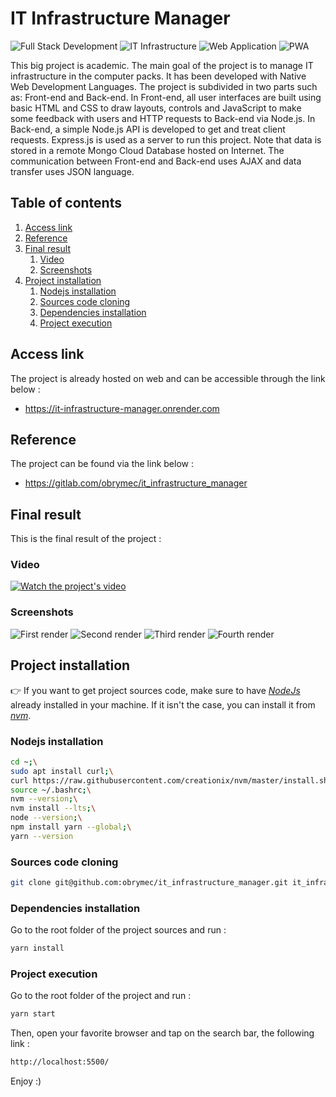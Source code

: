 # IT Infrastructure Manager
![Full Stack Development](https://img.shields.io/badge/full%20stack%20development-skyblue.svg?style=for-the-badge)
![IT Infrastructure](https://img.shields.io/badge/it%20infrastructure-steelblue.svg?style=for-the-badge)
![Web Application](https://img.shields.io/badge/web%20application-slateblue?style=for-the-badge)
![PWA](https://img.shields.io/badge/pwa-darkblue.svg?style=for-the-badge)

This big project is academic. The main goal of the project is to manage IT
infrastructure in the computer packs. It has been developed with Native Web
Development Languages. The project is subdivided in two parts such as:
Front-end and Back-end. In Front-end, all user interfaces are built
using basic HTML and CSS to draw layouts, controls and JavaScript to
make some feedback with users and HTTP requests to Back-end via Node.js.
In Back-end, a simple Node.js API is developed to get and treat client
requests. Express.js is used as a server to run this project. Note that
data is stored in a remote Mongo Cloud Database hosted on Internet. The
communication between Front-end and Back-end uses AJAX and data transfer
uses JSON language.

## Table of contents
1. [Access link](#link)
2. [Reference](#ref)
3. [Final result](#result)
    1. [Video](#video)
    2. [Screenshots](#images)
4. [Project installation](#install)
    1. [Nodejs installation](#node-install)
    2. [Sources code cloning](#cloning)
    3. [Dependencies installation](#dev-install)
    4. [Project execution](#running)

## Access link <a id = "link"></a>
The project is already hosted on web and can be
accessible through the link below :
- https://it-infrastructure-manager.onrender.com

## Reference <a id = "ref"></a>
The project can be found via the link below :
- https://gitlab.com/obrymec/it_infrastructure_manager

## Final result <a id = "result"></a>
This is the final result of the project :
### Video <a id = "video"></a>
[![Watch the project's video](https://img.youtube.com/vi/3gKHXcMMDlA/maxresdefault.jpg)](https://youtu.be/3gKHXcMMDlA)

### Screenshots <a id = "images"></a>
![First render](./front_end/assets/render/render_1.png)
![Second render](./front_end/assets/render/render_2.png)
![Third render](./front_end/assets/render/render_3.png)
![Fourth render](./front_end/assets/render/render_4.png)

## Project installation <a id = "install"></a>
👉 If you want to get project sources code, make sure
to have <i><a href = "https://nodejs.org/en/download">
NodeJs</a></i> already installed in your machine. If
it isn't the case, you can install it from <i>
<a href = "https://github.com/nvm-sh/nvm">nvm</i></a>.

### Nodejs installation <a id = "node-install"></a>
```sh
cd ~;\
sudo apt install curl;\
curl https://raw.githubusercontent.com/creationix/nvm/master/install.sh | bash;\
source ~/.bashrc;\
nvm --version;\
nvm install --lts;\
node --version;\
npm install yarn --global;\
yarn --version
```

### Sources code cloning <a id = "cloning"></a>
```sh
git clone git@github.com:obrymec/it_infrastructure_manager.git it_infrastructure_manager/
```

### Dependencies installation <a id = "dev-install"></a>
Go to the root folder of the project sources
and run :
```sh
yarn install
```

### Project execution <a id = "running"></a>
Go to the root folder of the project and
run :
```sh
yarn start
```

Then, open your favorite browser and tap
on the search bar, the following link :
```sh
http://localhost:5500/
```

Enjoy :)
